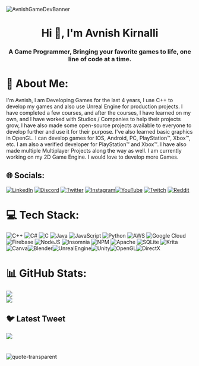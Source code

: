 ![AvnishGameDevBanner](https://user-images.githubusercontent.com/64523755/220090252-6795d816-ccb6-4b76-82aa-1f8aca9af953.png)

<h1 align="center">Hi 👋, I'm Avnish Kirnalli</h1>
<h3 align="center">A Game Programmer, Bringing your favorite games to life, one line of code at a time.</h3>

# 💫 About Me:
I'm Avnish, I am Developing Games for the last 4 years, I use C++ to develop my games and also use Unreal Engine for production projects. I have completed a few courses, and after the courses, I have learned on my own, and I have worked with Studios / Companies to help their projects grow, I have also made some open-source projects available to everyone to develop further and use it for their purpose. I've also learned basic graphics in OpenGL. I can develop games for IOS, Android, PC, PlayStation™, Xbox™, etc. I am also a verified developer for PlayStation™ and Xbox™. I have also made multiple Multiplayer Projects along the way as well. I am currently working on my 2D Game Engine. I would love to develop more Games.


## 🌐 Socials:
[![LinkedIn](https://img.shields.io/badge/LinkedIn-%230077B5.svg?logo=linkedin&logoColor=white)](https://linkedin.com/in/AvnishGameDev) [![Discord](https://img.shields.io/badge/Discord-%237289DA.svg?logo=discord&logoColor=white)](https://discord.gg/PZeMqv2Mtq) [![Twitter](https://img.shields.io/badge/Twitter-%231DA1F2.svg?logo=Twitter&logoColor=white)](https://twitter.com/AvnishGameDev) [![Instagram](https://img.shields.io/badge/Instagram-%23E4405F.svg?logo=Instagram&logoColor=white)](https://instagram.com/AvnishGameDev)[![YouTube](https://img.shields.io/badge/YouTube-%23FF0000.svg?logo=YouTube&logoColor=white)](https://youtube.com/@https://www.youtube.com/channel/UC8UzCt9g9Ay-jPQDp2TCGkA) [![Twitch](https://img.shields.io/badge/Twitch-%239146FF.svg?logo=Twitch&logoColor=white)](https://twitch.tv/AvnishGameDev) [![Reddit](https://img.shields.io/badge/Reddit-%23FF4500.svg?logo=Reddit&logoColor=white)](https://www.reddit.com/user/AvnishPro)

# 💻 Tech Stack:
![C++](https://img.shields.io/badge/c++-%2300599C.svg?style=for-the-badge&logo=c%2B%2B&logoColor=white) ![C#](https://img.shields.io/badge/c%23-%23239120.svg?style=for-the-badge&logo=c-sharp&logoColor=white) ![C](https://img.shields.io/badge/c-%2300599C.svg?style=for-the-badge&logo=c&logoColor=white) ![Java](https://img.shields.io/badge/java-%23ED8B00.svg?style=for-the-badge&logo=java&logoColor=white) ![JavaScript](https://img.shields.io/badge/javascript-%23323330.svg?style=for-the-badge&logo=javascript&logoColor=%23F7DF1E) ![Python](https://img.shields.io/badge/python-3670A0?style=for-the-badge&logo=python&logoColor=ffdd54) ![AWS](https://img.shields.io/badge/AWS-%23FF9900.svg?style=for-the-badge&logo=amazon-aws&logoColor=white) ![Google Cloud](https://img.shields.io/badge/Google%20Cloud-%234285F4.svg?style=for-the-badge&logo=google-cloud&logoColor=white) ![Firebase](https://img.shields.io/badge/firebase-%23039BE5.svg?style=for-the-badge&logo=firebase) ![NodeJS](https://img.shields.io/badge/node.js-6DA55F?style=for-the-badge&logo=node.js&logoColor=white) ![Insomnia](https://img.shields.io/badge/Insomnia-black?style=for-the-badge&logo=insomnia&logoColor=5849BE) ![NPM](https://img.shields.io/badge/NPM-%23000000.svg?style=for-the-badge&logo=npm&logoColor=white) ![Apache](https://img.shields.io/badge/apache-%23D42029.svg?style=for-the-badge&logo=apache&logoColor=white) ![SQLite](https://img.shields.io/badge/sqlite-%2307405e.svg?style=for-the-badge&logo=sqlite&logoColor=white) ![Krita](https://img.shields.io/badge/Krita-203759?style=for-the-badge&logo=krita&logoColor=EEF37B) ![Canva](https://img.shields.io/badge/Canva-%2300C4CC.svg?style=for-the-badge&logo=Canva&logoColor=white)![Blender](https://img.shields.io/badge/Blender-EA7600.svg?style=for-the-badge&logo=blender&logoColor=white)![UnrealEngine](https://img.shields.io/badge/Unreal%20Engine-000000.svg?style=for-the-badge&logo=unrealengine&logoColor=white)![Unity](https://img.shields.io/badge/Unity-000000.svg?style=for-the-badge&logo=unity&logoColor=white)![OpenGL](https://img.shields.io/badge/OpenGL-1E90FF.svg?style=for-the-badge&logo=opengl&logoColor=white)![DirectX](https://img.shields.io/badge/DirectX-107C10.svg?style=for-the-badge&logo=directx&logoColor=white)

# 📊 GitHub Stats:
![](https://github-readme-streak-stats.herokuapp.com/?user=AvnishGameDev&theme=dark&hide_border=false)<br/>
![](https://github-readme-stats.vercel.app/api/top-langs/?username=AvnishGameDev&theme=dark&hide_border=false&include_all_commits=false&count_private=true&layout=compact)

## 🐦 Latest Tweet
[![](https://gtce.itsvg.in/api?username=AvnishGameDev&theme=github_dark)](https://github.com/VishwaGauravIn/github-twitter-card-embed)

#

![quote-transparent](https://user-images.githubusercontent.com/64523755/220112564-fd0dfd0c-7c42-43d4-a2fb-2de6a2586b69.png)

<!-- Proudly created with GPRM ( https://gprm.itsvg.in ) -->
